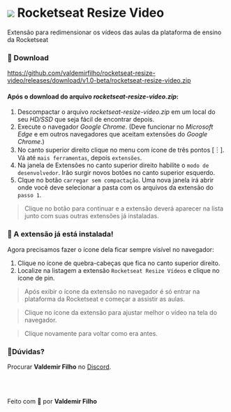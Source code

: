 # ![](https://raw.githubusercontent.com/valdemirfilho/rocketseat-resize-video/main/images/icon-32.png)  Rocketseat Resize Video 
Extensão para redimensionar os vídeos das aulas da plataforma de ensino da Rocketseat

### 🧩 Download 
https://github.com/valdemirfilho/rocketseat-resize-video/releases/download/v1.0-beta/rocketseat-resize-video.zip

#### Após o download do arquivo _rocketseat-resize-video.zip_:
1. Descompactar o arquivo _rocketseat-resize-video.zip_ em um local do seu _HD/SSD_ que seja fácil de encontrar depois.
2. Execute o navegador _Google Chrome_. (Deve funcionar no _Microsoft Edge_ e em outros navegadores que aceitam extensões do _Google Chrome_.)
3. No canto superior direito clique no menu com ícone de três pontos [︙]. Vá até `mais ferramentas`, depois `extensões`.
4. Na janela de Extensões no canto superior direito habilite o `modo de desenvolvedor`. Irão surgir novos botões no canto superior esquerdo.
5. Clque no botão `carregar sem compactação`. Uma nova janela irá abrir onde você deve selecionar a pasta com os arquivos da extensão do `passo 1`. 

> Clique no botão para continuar e a extensão deverá aparecer na lista junto com suas outras extensões já instaladas.

### 🎉 A extensão já está instalada!

Agora precisamos fazer o ícone dela ficar sempre visível no navegador:
1. Clique no ícone de quebra-cabeças que fica no canto superior direito.
2. Localize na listagem a extensão `Rocketseat Resize Vídeos` e clique no ícone de pin.

> Após exibir o ícone da extensão no navegador é só entrar na plataforma da Rocketseat e começar a assistir as aulas.

> Clique no ícone da extensão para ajustar melhor o vídeo na tela do navegador.

> Clique novamente para voltar como era antes.

### 🤔Dúvidas?

Procurar **Valdemir Filho** no [Discord](https://discord.com/channels/327861810768117763/956248170915045386).

<br>
<br>

Feito com 💜 por __Valdemir Filho__
